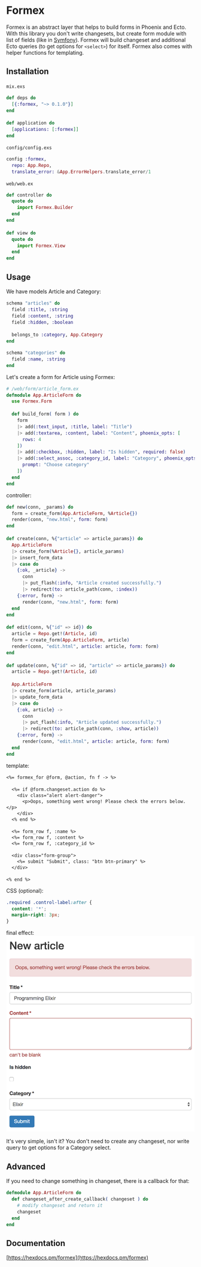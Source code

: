 # Formex

Formex is an abstract layer that helps to build forms in Phoenix and Ecto. With this library you
don't write changesets, but create form module with list of fields
(like in [Symfony](https://symfony.com/doc/current/forms.html#creating-form-classes)).
Formex will build changeset and additional Ecto queries (to get options for `<select>`) for itself.
Formex also comes with helper functions for templating.

## Installation
`mix.exs`
```elixir
def deps do
  [{:formex, "~> 0.1.0"}]
end

def application do
  [applications: [:formex]]
end
```

`config/config.exs`
```elixir
config :formex,
  repo: App.Repo,
  translate_error: &App.ErrorHelpers.translate_error/1
```

`web/web.ex`
```elixir
def controller do
  quote do
    import Formex.Builder
  end
end

def view do
  quote do
    import Formex.View
  end
end
```

## Usage

We have models Article and Category:

```elixir
schema "articles" do
  field :title, :string
  field :content, :string
  field :hidden, :boolean

  belongs_to :category, App.Category
end
```

```elixir
schema "categories" do
  field :name, :string
end
```

Let's create a form for Article using Formex:
```elixir
# /web/form/article_form.ex
defmodule App.ArticleForm do
  use Formex.Form

  def build_form( form ) do
    form
    |> add(:text_input, :title, label: "Title")
    |> add(:textarea, :content, label: "Content", phoenix_opts: [
      rows: 4
    ])
    |> add(:checkbox, :hidden, label: "Is hidden", required: false)
    |> add(:select_assoc, :category_id, label: "Category", phoenix_opts: [
      prompt: "Choose category"
    ])
  end
end
```

controller:
```elixir
def new(conn, _params) do
  form = create_form(App.ArticleForm, %Article{})
  render(conn, "new.html", form: form)
end

def create(conn, %{"article" => article_params}) do
  App.ArticleForm
  |> create_form(%Article{}, article_params)
  |> insert_form_data
  |> case do
    {:ok, _article} ->
      conn
      |> put_flash(:info, "Article created successfully.")
      |> redirect(to: article_path(conn, :index))
    {:error, form} ->
      render(conn, "new.html", form: form)
  end
end

def edit(conn, %{"id" => id}) do
  article = Repo.get!(Article, id)
  form = create_form(App.ArticleForm, article)
  render(conn, "edit.html", article: article, form: form)
end

def update(conn, %{"id" => id, "article" => article_params}) do
  article = Repo.get!(Article, id)

  App.ArticleForm
  |> create_form(article, article_params)
  |> update_form_data
  |> case do
    {:ok, article} ->
      conn
      |> put_flash(:info, "Article updated successfully.")
      |> redirect(to: article_path(conn, :show, article))
    {:error, form} ->
      render(conn, "edit.html", article: article, form: form)
  end
end
```

template:
```html+eex
<%= formex_for @form, @action, fn f -> %>

  <%= if @form.changeset.action do %>
    <div class="alert alert-danger">
      <p>Oops, something went wrong! Please check the errors below.</p>
    </div>
  <% end %>

  <%= form_row f, :name %>
  <%= form_row f, :content %>
  <%= form_row f, :category_id %>

  <div class="form-group">
    <%= submit "Submit", class: "btn btn-primary" %>
  </div>

<% end %>
```

CSS (optional):
```css
.required .control-label:after {
  content: '*';
  margin-right: 3px;
}
```

final effect:
![Example](example.png)

It's very simple, isn't it?
You don't need to create any changeset, nor write query to get options for a Category select.

## Advanced

If you need to change something in changeset, there is a callback for that:

```elixir
defmodule App.ArticleForm do
  def changeset_after_create_callback( changeset ) do
    # modify changeset and return it
    changeset
  end
end
```

## Documentation

[https://hexdocs.pm/formex](https://hexdocs.pm/formex)
